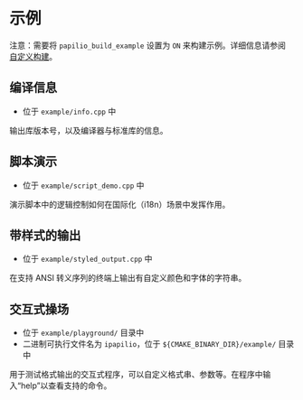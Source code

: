 # 示例
注意：需要将 `papilio_build_example` 设置为 `ON` 来构建示例。详细信息请参阅 [自定义构建](custom_build.md)。

## 编译信息
- 位于 `example/info.cpp` 中

输出库版本号，以及编译器与标准库的信息。

## 脚本演示
- 位于 `example/script_demo.cpp` 中

演示脚本中的逻辑控制如何在国际化（i18n）场景中发挥作用。

## 带样式的输出
- 位于 `example/styled_output.cpp` 中

在支持 ANSI 转义序列的终端上输出有自定义颜色和字体的字符串。

## 交互式操场
- 位于 `example/playground/` 目录中
- 二进制可执行文件名为 `ipapilio`，位于 `${CMAKE_BINARY_DIR}/example/` 目录中

用于测试格式输出的交互式程序，可以自定义格式串、参数等。在程序中输入“help”以查看支持的命令。
